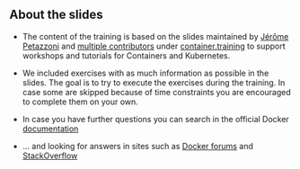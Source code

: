 ## About the slides

- The content of the training is based on the slides maintained by [Jérôme Petazzoni](https://twitter.com/jpetazzo) and [multiple contributors](https://@@GITREPO@@/graphs/contributors) under [container.training](https://github.com/jpetazzo/container.training) to support workshops and tutorials for Containers and Kubernetes.

- We included exercises with as much information as possible in the slides. The goal is to try to execute the exercises during the training. In case some are skipped because of time constraints you are encouraged to complete them on your own.

- In case you have further questions you can search in the official Docker
 [documentation](https://docs.docker.com/)

- ... and looking for answers in sites such as [Docker forums](forums.docker.com) and
  [StackOverflow](http://stackoverflow.com/questions/tagged/docker)


